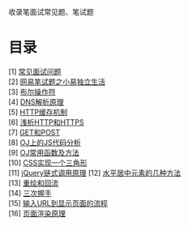 
收录笔面试常见题、笔试题
# 目录 
[1] [常见面试问题](https://github.com/WaltTing/For-jobs/blob/master/%E5%B8%B8%E8%A7%81%E9%9D%A2%E8%AF%95%E9%97%AE%E9%A2%98.md)  
[2] [网易笔试题之小易独立生活](https://github.com/WaltTing/For-jobs/blob/master/%E7%BD%91%E6%98%93%E7%AC%94%E8%AF%95%E9%A2%98%E4%B9%8B%E5%B0%8F%E6%98%93%E7%8B%AC%E7%AB%8B%E7%94%9F%E6%B4%BB.md)   
[3] [布尔操作符](https://github.com/WaltTing/For-jobs/blob/master/%E5%B8%83%E5%B0%94%E6%93%8D%E4%BD%9C%E7%AC%A6.md)   
[4] [DNS解析原理](https://github.com/WaltTing/For-jobs/blob/master/DNS%E8%A7%A3%E6%9E%90%E5%8E%9F%E7%90%86.md)  
[5] [HTTP缓存机制](https://github.com/WaltTing/For-jobs/blob/master/HTTP%E7%BC%93%E5%AD%98%E6%9C%BA%E5%88%B6.md)  
[6] [浅析HTTP和HTTPS](https://github.com/WaltTing/For-jobs/blob/master/%E6%B5%85%E6%9E%90HTTP%E5%92%8CHTTPS.md)   
[7] [GET和POST](https://github.com/WaltTing/For-jobs/blob/master/GET%E5%92%8CPOST.md)  
[8] [OJ上的JS代码分析](https://github.com/WaltTing/For-jobs/blob/master/OJ%E4%B8%8A%E7%9A%84JS%E4%BB%A3%E7%A0%81%E5%88%86%E6%9E%90.md)   
[9] [OJ常用函数及方法](https://github.com/WaltTing/For-jobs/blob/master/OJ%E5%B8%B8%E7%94%A8%E5%87%BD%E6%95%B0%E5%8F%8A%E6%96%B9%E6%B3%95.md)  
[10] [CSS实现一个三角形](https://github.com/WaltTing/For-jobs/blob/master/CSS%E5%AE%9E%E7%8E%B0%E4%B8%80%E4%B8%AA%E4%B8%89%E8%A7%92%E5%BD%A2.md)  
[11] [jQuery链式调用原理](https://github.com/WaltTing/For-jobs/blob/master/jQuery%E9%93%BE%E5%BC%8F%E8%B0%83%E7%94%A8%E5%8E%9F%E7%90%86.md)
[12] [水平居中元素的几种方法](https://github.com/WaltTing/For-jobs/blob/master/%E6%B0%B4%E5%B9%B3%E5%B1%85%E4%B8%AD%E5%85%83%E7%B4%A0%E7%9A%84%E5%87%A0%E7%A7%8D%E6%96%B9%E6%B3%95.md)   
[13] [重绘和回流](https://github.com/WaltTing/For-jobs/blob/master/%E9%87%8D%E7%BB%98%E5%92%8C%E5%9B%9E%E6%B5%81.md)   
[14] [三次握手](https://github.com/WaltTing/For-jobs/blob/master/%E4%B8%89%E6%AC%A1%E6%8F%A1%E6%89%8B.md)   
[15] [输入URL到显示页面的流程 ](https://github.com/WaltTing/For-jobs/blob/master/%E8%BE%93%E5%85%A5URL%E5%88%B0%E6%98%BE%E7%A4%BA%E9%A1%B5%E9%9D%A2%E7%9A%84%E6%B5%81%E7%A8%8B.md)   
[16] [页面渲染原理](https://github.com/WaltTing/For-jobs/blob/master/%E9%A1%B5%E9%9D%A2%E6%B8%B2%E6%9F%93%E5%8E%9F%E7%90%86.md) 